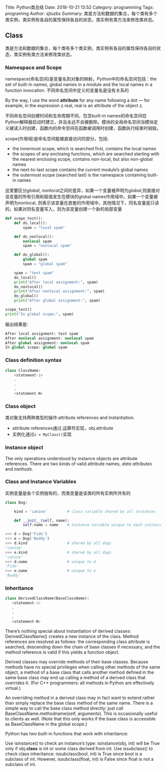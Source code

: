 Title: Python类总结
Date: 2018-10-21 13:52
Category: programming
Tags: programing
Author: sjtuzbx
Summary: 类是方法和数据的集合，每个类有多个类实例，类实例有各自的属性保持各自的状态，类实例有类方法来修改类状态。

## Class

类是方法和数据的集合，每个类有多个类实例，类实例有各自的属性保持各自的状态，类实例有类方法来修改类状态。

### Namespace and Scope

namespace(命名空间)是变量名到对象的映射，Python中的命名空间包括：the set of built-in names, global names in a module and the local names in a function invocation. 不同命名空间中定义的变量名是没有关系的

By the way, I use the word **attribute** for any name following a dot — for example, in the expression z.real, real is an attribute of the object z.

不同命名空间创建时间和生命周期不同，包含built-in names的命名空间在Python解释器启动时建立，并且永远不会被删除。模块的全局命名空间当模块定义被读入时创建，函数内的命令空间在函数被调用时创建，函数执行结束时销毁。

scope(作用域)是命名空间能被直接访问的部分，包括:

* the innermost scope, which is searched first, contains the local names
* the scopes of any enclosing functions, which are searched starting with the nearest enclosing scope, contains non-local, but also non-global names
* the next-to-last scope contains the current module’s global names
* the outermost scope (searched last) is the namespace containing built-in names

这里要区分*global*, *nonlocal*之间的差异，如果一个变量被声明为*global*,则直接对该变量的所有引用和赋值发生在模块的global names作用域中。如果一个变量被声明为nonlocal, 则表示该变量在嵌套的作用域中。其他情况下，同名变量是只读的，如果对同名变量写入，则为该变量创建一个新的局部变量

```python
def scope_test():
    def do_local():
        spam = "local spam"

    def do_nonlocal():
        nonlocal spam
        spam = "nonlocal spam"

    def do_global():
        global spam
        spam = "global spam"

    spam = "test spam"
    do_local()
    print("After local assignment:", spam)
    do_nonlocal()
    print("After nonlocal assignment:", spam)
    do_global()
    print("After global assignment:", spam)

scope_test()
print("In global scope:", spam)
```

输出结果是:
```python
After local assignment: test spam
After nonlocal assignment: nonlocal spam
After global assignment: nonlocal spam
In global scope: global spam
```

### Class definition syntax

```python
class ClassName:
    <statement-1>
    .
    .
    .
    <statement-N>
```

### Class object

类对象支持两种类型的操作:attribute references and instantiation. 
* attribute references通过.运算符实现，obj.attribute
* 实例化通过`x = MyClass()`实现

### Instance object

 The only operations understood by instance objects are attribute references. There are two kinds of valid attribute names, *data attributes* and *methods*.

 ### Class and Instance Variables

 实例变量是各个实例独有的，而类变量是该类的所有实例所共有的

```python
class Dog:

    kind = 'canine'         # class variable shared by all instances

    def __init__(self, name):
        self.name = name    # instance variable unique to each instance

>>> d = Dog('Fido')
>>> e = Dog('Buddy')
>>> d.kind                  # shared by all dogs
'canine'
>>> e.kind                  # shared by all dogs
'canine'
>>> d.name                  # unique to d
'Fido'
>>> e.name                  # unique to e
'Buddy'
```

 ### Inheritance

 ```python
class DerivedClassName(BaseClassName):
    <statement-1>
    .
    .
    .
    <statement-N>
 ```

 There’s nothing special about instantiation of derived classes: DerivedClassName() creates a new instance of the class. Method references are resolved as follows: the corresponding class attribute is searched, descending down the chain of base classes if necessary, and the method reference is valid if this yields a function object.

Derived classes may override methods of their base classes. Because methods have no special privileges when calling other methods of the same object, a method of a base class that calls another method defined in the same base class may end up calling a method of a derived class that overrides it. (For C++ programmers: all methods in Python are effectively virtual.)

An overriding method in a derived class may in fact want to extend rather than simply replace the base class method of the same name. There is a simple way to call the base class method directly: just call BaseClassName.methodname(self, arguments). This is occasionally useful to clients as well. (Note that this only works if the base class is accessible as BaseClassName in the global scope.)

Python has two built-in functions that work with inheritance:

Use isinstance() to check an instance’s type: isinstance(obj, int) will be True only if obj.__class__ is int or some class derived from int.
Use issubclass() to check class inheritance: issubclass(bool, int) is True since bool is a subclass of int. However, issubclass(float, int) is False since float is not a subclass of int.







